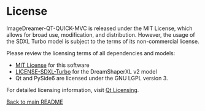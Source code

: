 # License

ImageDreamer-QT-QUICK-MVC is released under the MIT License, which allows for broad use, modification, and distribution. However, the usage of the SDXL Turbo model is subject to the terms of its non-commercial license.

Please review the licensing terms of all dependencies and models:

- [MIT License](https://opensource.org/licenses/MIT) for this software
- [LICENSE-SDXL-Turbo](https://raw.githubusercontent.com/Stability-AI/generative-models/main/model_licenses/LICENSE-SDXL-Turbo) for the DreamShaperXL v2 model
- Qt and PySide6 are licensed under the GNU LGPL version 3.

For detailed licensing information, visit [Qt Licensing](https://www.qt.io/licensing/).

[Back to main README](../README.md)
